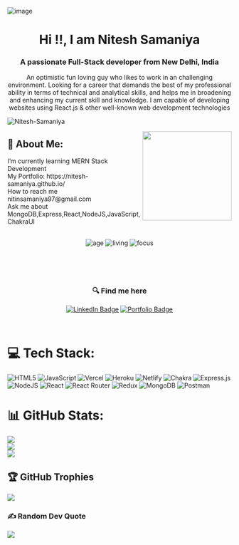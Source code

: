 
![image](https://www.crio.do/blog/content/images/2021/04/Full-stack-web-developer.png)
<h1 align="center">Hi !!, I am Nitesh Samaniya</h1>
<h3 align="center">A passionate Full-Stack developer from New Delhi, India</h3>

<p align="center">An optimistic fun loving guy who likes to work in an challenging environment. Looking for a career that demands the best of my professional ability in terms of technical and analytical skills, and helps me in broadening and enhancing my current skill and knowledge. I am capable of developing websites using React.js & other well-known web development technologies</p>
<p align="left"> <img src="https://komarev.com/ghpvc/?username=Nitesh-Samaniya&label=Profile%20views&color=0e75b6&style=flat" alt="Nitesh-Samaniya" /> </p>


<img height="200px" align="right" src="https://r7q6w9z6.rocketcdn.me/career/wp-content/uploads/2021/06/2-46.gif"/>

<!-- - 🌱 I’m currently learning MERN
- 💬 Ask me about any MERN related stuff
- 📫 Reach me at nitinsamaniya997@gmail.com
   <br>
   <br>
   <br> -->
   <!-- # 💫 About Me: -->
   <h2>💫 About Me: </h2>
    I’m currently learning MERN Stack Development
    <br>
    My Portfolio: https://nitesh-samaniya.github.io/
    <br>
    How to reach me nitinsamaniya97@gmail.com
    <br>
    Ask me about MongoDB,Express,React,NodeJS,JavaScript,ChakraUI
    <br>
   <br>

<div align='center'>

  ![age](https://img.shields.io/badge/age-25-blue&height="20")
  ![living](https://img.shields.io/badge/living-New_Delhi-maroon)
  ![focus](https://img.shields.io/badge/focus-SoftwareDevelopment-teal)
</div>
<br/>
<br/>
<br/>


<h3 align='center'> 🔍 Find me here </h3>
<div align='center'>

  [![LinkedIn Badge](https://img.shields.io/badge/LinkedIn--informational?style=flat&logo=linkedin&logoColor=blue&color=blue)](https://www.linkedin.com/in/nitesh-samaniya-5b2563233/)
  [![Portfolio Badge](https://img.shields.io/badge/Portfolio--informational?style=flat&logo=portfolio&logoColor=white&color=red)](https://nitesh-samaniya.github.io/)

  


</div>

<br>


# 💻 Tech Stack:
![HTML5](https://img.shields.io/badge/html5-%23E34F26.svg?style=for-the-badge&logo=html5&logoColor=white) ![JavaScript](https://img.shields.io/badge/javascript-%23323330.svg?style=for-the-badge&logo=javascript&logoColor=%23F7DF1E) ![Vercel](https://img.shields.io/badge/vercel-%23000000.svg?style=for-the-badge&logo=vercel&logoColor=white) ![Heroku](https://img.shields.io/badge/heroku-%23430098.svg?style=for-the-badge&logo=heroku&logoColor=white) ![Netlify](https://img.shields.io/badge/netlify-%23000000.svg?style=for-the-badge&logo=netlify&logoColor=#00C7B7) ![Chakra](https://img.shields.io/badge/chakra-%234ED1C5.svg?style=for-the-badge&logo=chakraui&logoColor=white) ![Express.js](https://img.shields.io/badge/express.js-%23404d59.svg?style=for-the-badge&logo=express&logoColor=%2361DAFB) ![NodeJS](https://img.shields.io/badge/node.js-6DA55F?style=for-the-badge&logo=node.js&logoColor=white) ![React](https://img.shields.io/badge/react-%2320232a.svg?style=for-the-badge&logo=react&logoColor=%2361DAFB) ![React Router](https://img.shields.io/badge/React_Router-CA4245?style=for-the-badge&logo=react-router&logoColor=white) ![Redux](https://img.shields.io/badge/redux-%23593d88.svg?style=for-the-badge&logo=redux&logoColor=white) ![MongoDB](https://img.shields.io/badge/MongoDB-%234ea94b.svg?style=for-the-badge&logo=mongodb&logoColor=white) ![Postman](https://img.shields.io/badge/Postman-FF6C37?style=for-the-badge&logo=postman&logoColor=white)
# 📊 GitHub Stats:
![](https://github-readme-stats.vercel.app/api?username=Nitesh-Samaniya&theme=merko&hide_border=false&include_all_commits=true&count_private=true)<br/>
![](https://github-readme-streak-stats.herokuapp.com/?user=Nitesh-Samaniya&theme=merko&hide_border=false)<br/>
![](https://github-readme-stats.vercel.app/api/top-langs/?username=Nitesh-Samaniya&theme=merko&hide_border=false&include_all_commits=true&count_private=true&layout=compact)

## 🏆 GitHub Trophies
![](https://github-profile-trophy.vercel.app/?username=Nitesh-Samaniya&theme=radical&no-frame=true&no-bg=false&margin-w=4)

### ✍️ Random Dev Quote
![](https://quotes-github-readme.vercel.app/api?type=vetical&theme=tokyonight)



